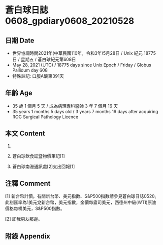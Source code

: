 [_metadata_:encoding]: - "utf-8"
[_metadata_:language]: - "zh-Hant-TW"
[_metadata_:fileformat]: - "markdown"
[_metadata_:MIME_type]: - "text/plain"
[_metadata_:markdown_version]: - "commonmark version 0.29"
[_metadata_:markdown_spec]: - "https://spec.commonmark.org/0.29/"

# 蒼白球日誌0608_gpdiary0608_20210528 #

## 日期 Date ##

* 世界協調時間2021年(中華民國110年，令和3年)5月28日 / Unix 紀元 18775 日 / 星期五 / 蒼白球紀元第608日
* May 28, 2021 (UTC) / 18775 days since Unix Epoch / Friday / Globus Pallidum day 608
* 特殊註記: 口服A酸第391天

## 年齡 Age ##

* 35 歲 1 個月 5 天 / 成為病理專科醫師 3 年 7 個月 16 天
* 35 years 1 months 5 days old / 3 years 7 months 16 days after acquiring ROC Surgical Pathology Licence

## 本文 Content ##

1. 

    
2. 蒼白球飲食誌暨物價筆記[1]

    
3. 蒼白球南港通訊處[2]支出回報[1]

    

## 注釋 Comment ##

[1] 新台幣計價。有關新台幣、美元指數、S&P500指數請參見蒼白球日誌0520。此刻匯率為1美元兌新台幣，美元指數，金價每盎司美元，西德州中級(WTI)原油價格每桶美元，S&P500指數。


[2] 即我男友那邊。



## 附錄 Appendix ##

